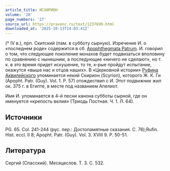 ```yaml
---
article_title: ИСХИРИОН
volume: '28'
page_numbers: '27'
source_url: https://pravenc.ru/text/1237699.html
downloaded_at: '2025-10-13T14:03:41Z'
---
```


(† IV в.), прп. Скитский (пам. в субботу сырную). Изречение И. о «последнем роде» содержится в сб. [Apophthegmata Patrum](<https://pravenc.ru/text/Apophthegmata Patrum.html>). И. говорил о том, что следующее поколение монахов будет подвизаться вполовину по сравнению с нынешним, а последующие «ничего не сделают», но т. к. в это время придет искушение, то те, к-рые пройдут испытание, окажутся «выше нас и отцов наших». В «Церковной истории» [Руфина Аквилейского](<https://pravenc.ru/text/Руфин Аквилейский.html>) упоминается некий Скирион (Scyrion), которого Ж. К. Ги (Apopht. Patr. (Guy). Vol. 1. P. 57) отождествил с И. Этот подвижник жил ок. 375 г. в Египте, в месте под названием Апелиот.

Имя И. упоминается в 4-й песни канона субботы сырной, где он именуется «крепость велия» (Триодь Постная. Ч. 1. Л. 64).

## Источники

PG. 65. Col. 241-244 (рус. пер.: Достопамятные сказания. С. 76);Rufin. Hist. eccl. II 8; Apopht. Patr. (Guy). Vol. 3. XVIII 9. P. 50-51.

## Литература

Сергий (Спасский). Месяцеслов. Т. 3. С. 532.
